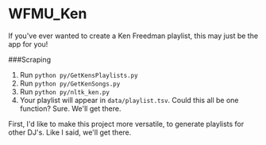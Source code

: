 # WFMU_Ken
If you've ever wanted to create a Ken Freedman playlist, this may just be the app for you!

###Scraping
1. Run `python py/GetKensPlaylists.py`
2. Run `python py/GetKenSongs.py`
3. Run `python py/nltk_ken.py`
4. Your playlist will appear in `data/playlist.tsv`.
Could this all be one function? Sure. We'll get there.

First, I'd like to make this project more versatile, to generate playlists for other DJ's. Like I said, we'll get there.

